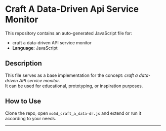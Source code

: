 # Craft A Data-Driven Api Service Monitor

This repository contains an auto-generated JavaScript file for:

- craft a data-driven API service monitor
- **Language**: JavaScript

## Description

This file serves as a base implementation for the concept: *craft a data-driven API service monitor*.  
It can be used for educational, prototyping, or inspiration purposes.

## How to Use

Clone the repo, open `mo5d_craft_a_data-dr.js` and extend or run it according to your needs.

---


